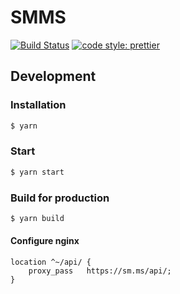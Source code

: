 # SMMS

[![Build Status](https://travis-ci.org/Raincal/smms.svg?branch=master)](https://travis-ci.org/Raincal/smms)
[![code style: prettier](https://img.shields.io/badge/code_style-prettier-ff69b4.svg?style=flat-square)](https://github.com/prettier/prettier)

## Development

### Installation

```bash
$ yarn
```

### Start

```bash
$ yarn start
```

### Build for production

```bash
$ yarn build
```

#### Configure nginx

```
location ^~/api/ {
    proxy_pass   https://sm.ms/api/;
}
```
